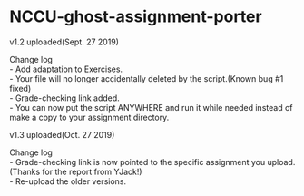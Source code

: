 # NCCU-ghost-assignment-porter

v1.2 uploaded(Sept. 27 2019)  
  
Change log  
    - Add adaptation to Exercises.  
    - Your file will no longer accidentally deleted by the script.(Known bug #1 fixed)  
    - Grade-checking link added.  
    - You can now put the script ANYWHERE and run it while needed instead of make a copy to your assignment directory.  
  
  
v1.3 uploaded(Oct. 27 2019)  
  
Change log  
	- Grade-checking link is now pointed to the specific assignment you upload.(Thanks for the report from YJack!)  
	- Re-upload the older versions.  
